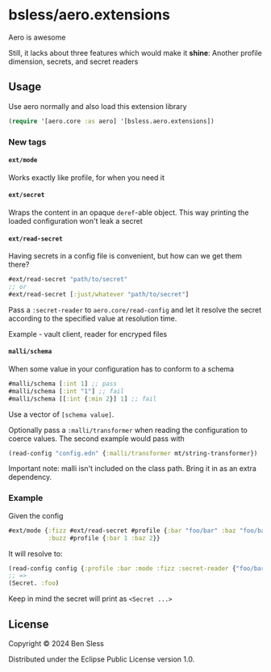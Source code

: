 # bsless/aero.extensions

Aero is awesome

Still, it lacks about three features which would make it **shine**:
Another profile dimension, secrets, and secret readers

## Usage

Use aero normally and also load this extension library

```clojure
(require '[aero.core :as aero] '[bsless.aero.extensions])
```

### New tags

#### `ext/mode`

Works exactly like profile, for when you need it

#### `ext/secret`

Wraps the content in an opaque `deref`-able object.
This way printing the loaded configuration won't leak a secret

#### `ext/read-secret`

Having secrets in a config file is convenient, but how can we get them there?

```clojure
#ext/read-secret "path/to/secret"
;; or
#ext/read-secret [:just/whatever "path/to/secret"]
```

Pass a `:secret-reader` to `aero.core/read-config` and let it resolve
the secret according to the specified value at resolution time.

Example - vault client, reader for encryped files

#### `malli/schema`

When some value in your configuration has to conform to a schema

```clojure
#malli/schema [:int 1] ;; pass
#malli/schema [:int "1"] ;; fail
#malli/schema [[:int {:min 2}] 1] ;; fail
```

Use a vector of `[schema value]`.

Optionally pass a `:malli/transformer` when reading the configuration to coerce values.
The second example would pass with

```clojure
(read-config "config.edn" {:malli/transformer mt/string-transformer})
```

Important note: malli isn't included on the class path. Bring it in as an extra dependency.

### Example

Given the config

```clojure
#ext/mode {:fizz #ext/read-secret #profile {:bar "foo/bar" :baz "foo/baz"}
           :buzz #profile {:bar 1 :baz 2}}
```

It will resolve to:

```clojure
(read-config config {:profile :bar :mode :fizz :secret-reader {"foo/bar" :foo}})
;; =>
(Secret. :foo)
```

Keep in mind the secret will print as `<Secret ...>`

## License

Copyright © 2024 Ben Sless

Distributed under the Eclipse Public License version 1.0.
